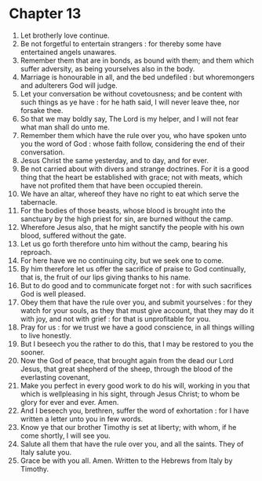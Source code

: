 # Chapter 13

1. Let brotherly love continue.
2. Be not forgetful to entertain strangers : for thereby some have entertained angels unawares.
3. Remember them that are in bonds, as bound with them; and them which suffer adversity, as being yourselves also in the body.
4. Marriage is honourable in all, and the bed undefiled : but whoremongers and adulterers God will judge.
5. Let your conversation be without covetousness; and be content with such things as ye have : for he hath said, I will never leave thee, nor forsake thee.
6. So that we may boldly say, The Lord is my helper, and I will not fear what man shall do unto me.
7. Remember them which have the rule over you, who have spoken unto you the word of God : whose faith follow, considering the end of their conversation.
8. Jesus Christ the same yesterday, and to day, and for ever.
9. Be not carried about with divers and strange doctrines. For it is a good thing that the heart be established with grace; not with meats, which have not profited them that have been occupied therein.
10. We have an altar, whereof they have no right to eat which serve the tabernacle.
11. For the bodies of those beasts, whose blood is brought into the sanctuary by the high priest for sin, are burned without the camp.
12. Wherefore Jesus also, that he might sanctify the people with his own blood, suffered without the gate.
13. Let us go forth therefore unto him without the camp, bearing his reproach.
14. For here have we no continuing city, but we seek one to come.
15. By him therefore let us offer the sacrifice of praise to God continually, that is, the fruit of our lips giving thanks to his name.
16. But to do good and to communicate forget not : for with such sacrifices God is well pleased.
17. Obey them that have the rule over you, and submit yourselves : for they watch for your souls, as they that must give account, that they may do it with joy, and not with grief : for that is unprofitable for you.
18. Pray for us : for we trust we have a good conscience, in all things willing to live honestly.
19. But I beseech you the rather to do this, that I may be restored to you the sooner.
20. Now the God of peace, that brought again from the dead our Lord Jesus, that great shepherd of the sheep, through the blood of the everlasting covenant,
21. Make you perfect in every good work to do his will, working in you that which is wellpleasing in his sight, through Jesus Christ; to whom be glory for ever and ever. Amen.
22. And I beseech you, brethren, suffer the word of exhortation : for I have written a letter unto you in few words.
23. Know ye that our brother Timothy is set at liberty; with whom, if he come shortly, I will see you.
24. Salute all them that have the rule over you, and all the saints. They of Italy salute you.
25. Grace be with you all. Amen. Written to the Hebrews from Italy by Timothy.

